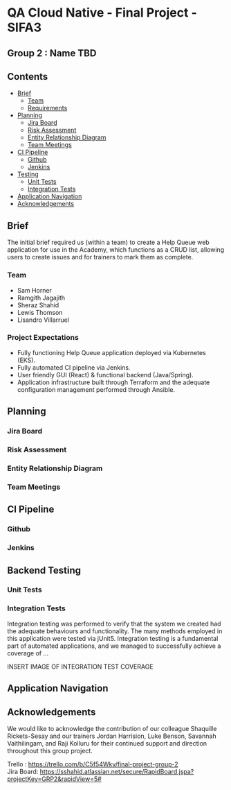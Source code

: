 # QA Cloud Native - Final Project - SIFA3
## Group 2 : Name TBD

## Contents
* [Brief](#brief)
	* [Team](#team)
	* [Requirements](#requirenments)
* [Planning](#planning)
	* [Jira Board](#jira-board)
	* [Risk Assessment](#risk-asessment)
	* [Entity Relationship Diagram](#entity-relationship-diagram)
	* [Team Meetings](#team-meetings)
* [CI Pipeline](#ci-pipeline)
	* [Github](#github)
	* [Jenkins](#jenkins)
* [Testing](#testing)
	* [Unit Tests](#unit-tests)
	* [Integration Tests](#integration-tests)
* [Application Navigation](#application-navigation)
* [Acknowledgements](#acknowledgements)

## Brief
The initial brief required us (within a team) to create a Help Queue web application for use in the Academy, which functions as a CRUD list, allowing users to create issues and for trainers to mark them as complete.

### Team
* Sam Horner
* Ramgith Jagajith
* Sheraz Shahid
* Lewis Thomson
* Lisandro Villarruel

### Project Expectations
- Fully functioning Help Queue application deployed via Kubernetes (EKS).
- Fully automated CI pipeline via Jenkins.
- User friendly GUI (React) & functional backend (Java/Spring).
- Application infrastructure built through Terraform and the adequate configuration management performed through Ansible.

## Planning

### Jira Board

### Risk Assessment

### Entity Relationship Diagram

### Team Meetings

## CI Pipeline

### Github

### Jenkins

## Backend Testing

### Unit Tests



### Integration Tests

Integration testing was performed to verify that the system we created had the adequate behaviours and functionality. The many methods employed in this application were tested via jUnit5. Integration testing is a fundamental part of automated applications, and we managed to successfully achieve a coverage of ...

INSERT IMAGE OF INTEGRATION TEST COVERAGE

## Application Navigation

## Acknowledgements
We would like to acknowledge the contribution of our colleague Shaquille Rickets-Sesay and our trainers Jordan Harrision, Luke Benson, Savannah Vaithilingam, and Raji Kolluru for their continued support and direction throughout this group project. 

Trello : https://trello.com/b/C5f54Wkv/final-project-group-2 <br>
Jira Board: https://sshahid.atlassian.net/secure/RapidBoard.jspa?projectKey=GRP2&rapidView=5# <br>
